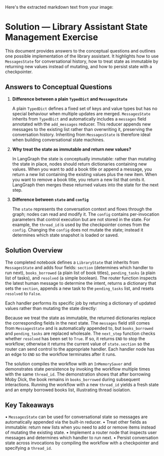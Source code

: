 Here's the extracted markdown text from your image:


# Solution — Library Assistant State Management Exercise

This document provides answers to the conceptual questions and outlines one possible implementation of the library assistant. It highlights how to use `MessagesState` for conversational history, how to treat state as immutable by returning new values instead of mutating, and how to persist state with a checkpointer.

## Answers to Conceptual Questions

1. **Difference between a plain `TypedDict` and `MessagesState`**

   A plain `TypedDict` defines a fixed set of keys and value types but has no special behaviour when multiple updates are merged. `MessagesState` inherits from `TypedDict` and automatically includes a `messages` field annotated with the `add_messages` reducer. This reducer appends new messages to the existing list rather than overwriting it, preserving the conversation history. Inheriting from `MessagesState` is therefore ideal when building conversational state machines.

2. **Why treat the state as immutable and return new values?**

   In LangGraph the state is conceptually immutable: rather than mutating the state in place, nodes should return dictionaries containing new values. When you want to add a book title or append a message, you return a new list containing the existing values plus the new item. When you want to remove a book title, you return a new list that omits it. LangGraph then merges these returned values into the state for the next step.

3. **Difference between `state` and `config`**

   The `state` represents the conversation context and flows through the graph; nodes can read and modify it. The `config` contains per-invocation parameters that control execution but are not stored in the state. For example, the `thread_id` is used by the checkpointer comes from the `config`. Changing the `config` does not mutate the state; instead it determines which state snapshot is loaded or saved.

## Solution Overview

The completed notebook defines a `LibraryState` that inherits from `MessagesState` and adds four fields: `section` (determines which handler to run next), `books_borrowed` (a plain list of book titles), `pending_tasks` (a plain list of tasks), and `resolved` (a simple boolean). The router function inspects the latest human message to determine the intent, returns a dictionary that sets the `section`, appends a new task to the `pending_tasks` list, and resets `resolved` to `False`.

Each handler performs its specific job by returning a dictionary of updated values rather than mutating the state directly:

Because we treat the state as immutable, the returned dictionaries replace the corresponding fields in the next state. The `messages` field still comes from `MessagesState` and is automatically appended to, but `books_borrowed` and `pending_tasks` are replaced wholesale. The `next_step` function checks whether `resolved` has been set to `True`. If so, it returns `END` to stop the workflow; otherwise it returns the current value of `state.section` so the router can send control to the appropriate handler. Each handler node has an edge to `END` so the workflow terminates after it runs.

The solution compiles the workflow with an `InMemorySaver` and demonstrates state persistence by invoking the workflow multiple times with the same `thread_id`. The demonstration shows that after borrowing Moby Dick, the book remains in `books_borrowed` during subsequent interactions. Running the workflow with a new `thread_id` yields a fresh state and an empty borrowed books list, illustrating thread isolation.

## Key Takeaways

• `MessagesState` can be used for conversational state so messages are automatically appended via the built-in reducer.
• Treat other fields as immutable: return new lists when you need to add or remove items instead of mutating the existing state.
• Implement a router node that inspects user messages and determines which handler to run next.
• Persist conversation state across invocations by compiling the workflow with a checkpointer and specifying a `thread_id`.
```